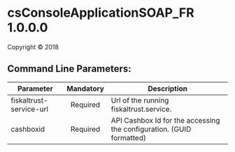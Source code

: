 # csConsoleApplicationSOAP_FR 1.0.0.0

Copyright ©  2018

## Command Line Parameters:
  
| Parameter 			  	| Mandatory | Description 																						|
| --------------------------|:---------:|---------------------------------------------------------------------------------------------------|
| fiskaltrust-service-url	| Required  | Url of the running fiskaltrust.service.															|
| cashboxid		        	| Required	| API Cashbox Id for the accessing the configuration. (GUID formatted)								|
